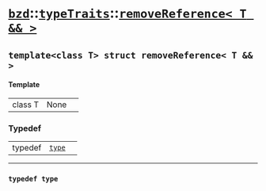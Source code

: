 # [`bzd`](../../../index.md)::[`typeTraits`](../../index.md)::[`removeReference< T && >`](../index.md)

## `template<class T> struct removeReference< T && >`

#### Template
||||
|---:|:---|:---|
|class T|None||
### Typedef
||||
|---:|:---|:---|
|typedef|[`type`](.)||
------
### `typedef type`

